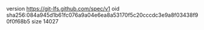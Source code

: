 version https://git-lfs.github.com/spec/v1
oid sha256:084a945d1b61fc076a9a04e6ea8a53170f5c20cccdc3e9a8f03438f90f0f68b5
size 14027
